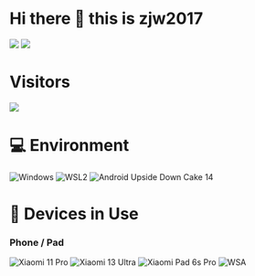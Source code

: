 # Hi there 👋 this is zjw2017

![](https://github-readme-stats.vercel.app/api?username=zjw2017&show_icons=true&hide_border=true&include_all_commits=true&theme=transparent)
![](https://github-readme-stats.vercel.app/api/top-langs/?username=zjw2017&layout=compact&langs_count=10&hide=Python&exclude_repo=Cemiuiler,action-tmate,Aquarius223-s-sdm845-kernel&theme=transparent)

# Visitors

![](https://count.getloli.com/get/@zjw2017?theme=gelbooru)

# 💻 Environment

![Windows](https://img.shields.io/badge/Windows%2011%20Pro%2024H2-00BBFF?style=flat-square&logo=Windows&logoColor=ffffff)
![WSL2](https://img.shields.io/badge/WSL2%20Ubuntu%2024%2e04%20LTS-DD4814?style=flat-square&logo=ubuntu&logoColor=ffffff)
![Android Upside Down Cake 14](https://img.shields.io/badge/Android%20Upside%20Down%20Cake%2014-3DDC84?style=flat-square&logo=android&logoColor=ffffff)

# 📱 Devices in Use

### Phone / Pad

![Xiaomi 11 Pro](https://img.shields.io/badge/Xiaomi%2011%20Pro-FD4900?style=flat-square&logo=xiaomi&logoColor=ffffff)
![Xiaomi 13 Ultra](https://img.shields.io/badge/Xiaomi%2013%20Ultra-FD4900?style=flat-square&logo=xiaomi&logoColor=ffffff)
![Xiaomi Pad 6s Pro](https://img.shields.io/badge/Xiaomi%20Pad%206S%20Pro-FD4900?style=flat-square&logo=xiaomi&logoColor=ffffff)
![WSA](https://img.shields.io/badge/Windows%20Subsystem%20For%20Android%2013-3DDC84?style=flat-square&logo=Android&logoColor=ffffff)
